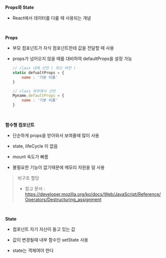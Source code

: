**Props와 State**

- React에서 데이터를 다룰 때 사용되는 개념

<br />

**Props**

- 부모 컴포넌트가 자식 컴포넌트한테 값을 전달할 때 사용

- props가 넘어오지 않을 때를 대비하여 defaultProps을 설정 가능

  ```js
  // class 내에 선언 ( 최신 버전 )
  static defualtProps = {
      name : '기본 이름'
  }

  // class 외부에서 선언
  Myname.defaultProps = {
      name : '기본 이름'
  }
  ```

<br />

**함수형 컴포넌트**

- 단순하게 props을 받아와서 보여줄때 많이 사용

- state, lifeCycle 이 없음

- mount 속도가 빠름

- 불필요한 기능이 없기때문에 메모리 자원을 덜 사용

> 비구조 할당<br/>
>
> - 참고 문서 : https://developer.mozilla.org/ko/docs/Web/JavaScript/Reference/Operators/Destructuring_assignment

<br />

**State**

- 컴포넌트 자기 자신이 들고 있는 값

- 값이 변경될때 내부 함수인 setState 사용

- state는 객체여야 한다
